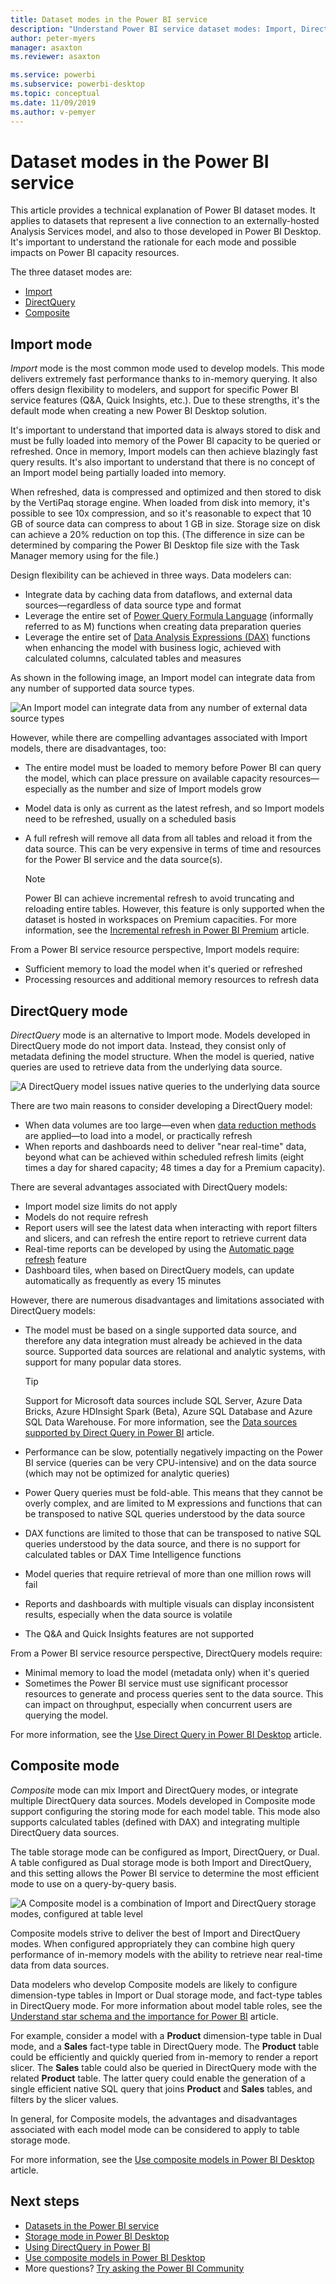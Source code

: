 ```yaml
---
title: Dataset modes in the Power BI service
description: "Understand Power BI service dataset modes: Import, DirectQuery and Composite."
author: peter-myers
manager: asaxton
ms.reviewer: asaxton

ms.service: powerbi
ms.subservice: powerbi-desktop
ms.topic: conceptual
ms.date: 11/09/2019
ms.author: v-pemyer
---
```


# Dataset modes in the Power BI service

This article provides a technical explanation of Power BI dataset modes. It applies to datasets that represent a live connection to an externally-hosted Analysis Services model, and also to those developed in Power BI Desktop. It's important to understand the rationale for each mode and possible impacts on Power BI capacity resources.

The three dataset modes are:

- [Import](#import-mode)
- [DirectQuery](#directquery-mode)
- [Composite](#composite-mode)

## Import mode

_Import_ mode is the most common mode used to develop models. This mode delivers extremely fast performance thanks to in-memory querying. It also offers design flexibility to modelers, and support for specific Power BI service features (Q&A, Quick Insights, etc.). Due to these strengths, it's the default mode when creating a new Power BI Desktop solution.

It's important to understand that imported data is always stored to disk and must be fully loaded into memory of the Power BI capacity to be queried or refreshed. Once in memory, Import models can then achieve blazingly fast query results. It's also important to understand that there is no concept of an Import model being partially loaded into memory.

When refreshed, data is compressed and optimized and then stored to disk by the VertiPaq storage engine. When loaded from disk into memory, it's possible to see 10x compression, and so it's reasonable to expect that 10 GB of source data can compress to about 1 GB in size. Storage size on disk can achieve a 20% reduction on top this. (The difference in size can be determined by comparing the Power BI Desktop file size with the Task Manager memory using for the file.)

Design flexibility can be achieved in three ways. Data modelers can:

- Integrate data by caching data from dataflows, and external data sources—regardless of data source type and format
- Leverage the entire set of [Power Query Formula Language](/powerquery-m/) (informally referred to as M) functions when creating data preparation queries
- Leverage the entire set of [Data Analysis Expressions (DAX)](/dax/) functions when enhancing the model with business logic, achieved with calculated columns, calculated tables and measures

As shown in the following image, an Import model can integrate data from any number of supported data source types.

![An Import model can integrate data from any number of external data source types](media/service-dataset-modes-understand/import-model.png)

However, while there are compelling advantages associated with Import models, there are disadvantages, too:

- The entire model must be loaded to memory before Power BI can query the model, which can place pressure on available capacity resources—especially as the number and size of Import models grow
- Model data is only as current as the latest refresh, and so Import models need to be refreshed, usually on a scheduled basis
- A full refresh will remove all data from all tables and reload it from the data source. This can be very expensive in terms of time and resources for the Power BI service and the data source(s).

    > [!NOTE]
    > Power BI can achieve incremental refresh to avoid truncating and reloading entire tables. However, this feature is only supported when the dataset is hosted in workspaces on Premium capacities. For more information, see the [Incremental refresh in Power BI Premium](service-premium-incremental-refresh.md) article.

From a Power BI service resource perspective, Import models require:

- Sufficient memory to load the model when it's queried or refreshed
- Processing resources and additional memory resources to refresh data

## DirectQuery mode

_DirectQuery_ mode is an alternative to Import mode. Models developed in DirectQuery mode do not import data. Instead, they consist only of metadata defining the model structure. When the model is queried, native queries are used to retrieve data from the underlying data source.

![A DirectQuery model issues native queries to the underlying data source](media/service-dataset-modes-understand/direct-query-model.png)

There are two main reasons to consider developing a DirectQuery model:

- When data volumes are too large—even when [data reduction methods](guidance/import-modeling-data-reduction.md) are applied—to load into a model, or practically refresh
- When reports and dashboards need to deliver "near real-time" data, beyond what can be achieved within scheduled refresh limits (eight times a day for shared capacity; 48 times a day for a Premium capacity).

There are several advantages associated with DirectQuery models:

- Import model size limits do not apply
- Models do not require refresh
- Report users will see the latest data when interacting with report filters and slicers, and can refresh the entire report to retrieve current data
- Real-time reports can be developed by using the [Automatic page refresh](desktop-automatic-page-refresh.md) feature
- Dashboard tiles, when based on DirectQuery models, can update automatically as frequently as every 15 minutes

However, there are numerous disadvantages and limitations associated with DirectQuery models:

- The model must be based on a single supported data source, and therefore any data integration must already be achieved in the data source. Supported data sources are relational and analytic systems, with support for many popular data stores.

    > [!TIP]
    > Support for Microsoft data sources include SQL Server, Azure Data Bricks, Azure HDInsight Spark (Beta), Azure SQL Database and Azure SQL Data Warehouse. For more information, see the [Data sources supported by Direct Query in Power BI](desktop-directquery-data-sources.md) article.

- Performance can be slow, potentially negatively impacting on the Power BI service (queries can be very CPU-intensive) and on the data source (which may not be optimized for analytic queries)
- Power Query queries must be fold-able. This means that they cannot be overly complex, and are limited to M expressions and functions that can be transposed to native SQL queries understood by the data source
- DAX functions are limited to those that can be transposed to native SQL queries understood by the data source, and there is no support for calculated tables or DAX Time Intelligence functions
- Model queries that require retrieval of more than one million rows will fail
- Reports and dashboards with multiple visuals can display inconsistent results, especially when the data source is volatile
- The Q&A and Quick Insights features are not supported

From a Power BI service resource perspective, DirectQuery models require:

- Minimal memory to load the model (metadata only) when it's queried
- Sometimes the Power BI service must use significant processor resources to generate and process queries sent to the data source. This can impact on throughput, especially when concurrent users are querying the model.

For more information, see the [Use Direct Query in Power BI Desktop](desktop-use-directquery.md) article.

## Composite mode

_Composite_ mode can mix Import and DirectQuery modes, or integrate multiple DirectQuery data sources. Models developed in Composite mode support configuring the storing mode for each model table. This mode also supports calculated tables (defined with DAX) and integrating multiple DirectQuery data sources.

The table storage mode can be configured as Import, DirectQuery, or Dual. A table configured as Dual storage mode is both Import and DirectQuery, and this setting allows the Power BI service to determine the most efficient mode to use on a query-by-query basis.

![A Composite model is a combination of Import and DirectQuery storage modes, configured at table level](media/service-dataset-modes-understand/composite-model.png)

Composite models strive to deliver the best of Import and DirectQuery modes. When configured appropriately they can combine high query performance of in-memory models with the ability to retrieve near real-time data from data sources.

Data modelers who develop Composite models are likely to configure dimension-type tables in Import or Dual storage mode, and fact-type tables in DirectQuery mode. For more information about model table roles, see the [Understand star schema and the importance for Power BI](guidance/star-schema.md) article.

For example, consider a model with a **Product** dimension-type table in Dual mode, and a **Sales** fact-type table in DirectQuery mode. The **Product** table could be efficiently and quickly queried from in-memory to render a report slicer. The **Sales** table could also be queried in DirectQuery mode with the related **Product** table. The latter query could enable the generation of a single efficient native SQL query that joins **Product** and **Sales** tables, and filters by the slicer values.

In general, for Composite models, the advantages and disadvantages associated with each model mode can be considered to apply to table storage mode.

For more information, see the [Use composite models in Power BI Desktop](desktop-composite-models.md) article.

## Next steps

- [Datasets in the Power BI service](service-datasets-understand.md)
- [Storage mode in Power BI Desktop](desktop-storage-mode.md)
- [Using DirectQuery in Power BI](desktop-directquery-about.md)
- [Use composite models in Power BI Desktop](desktop-composite-models.md)
- More questions? [Try asking the Power BI Community](https://community.powerbi.com/)
